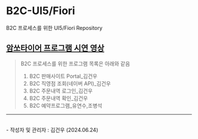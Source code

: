 # B2C-UI5/Fiori
B2C 프로세스를 위한 UI5/Fiori Repository

## [암쏘타이어 프로그램 시연 영상](https://youtu.be/HWOsBlJr9Mk)

> B2C 프로세스를 위한 프로그램 목록은 아래와 같음
>  1. B2C 판매사이트 Portal_김건우
>  2. B2C 직영점 조회(네이버 API)_김건우
>  3. B2C 주문내역 로그인_김건우
>  4. B2C 주문내역 확인_김건우
>  5. B2C 예약프로그램_유연수,조병석


<hr/>
<br>
- 작성자 및 관리자 : 김건우 (2024.06.24)
